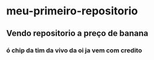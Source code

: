 # meu-primeiro-repositorio

## Vendo repositorio a preço de banana

### ó chip da tim da vivo da oi ja vem com credito